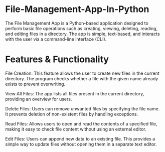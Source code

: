 # File-Management-App-In-Python

The File Management App is a Python-based application designed to perform basic file operations such as creating, viewing, deleting, reading, and editing files in a directory. The app is simple, text-based, and interacts with the user via a command-line interface (CLI).

# Features & Functionality

File Creation:
This feature allows the user to create new files in the current directory. The program checks whether a file with the given name already exists to prevent overwriting.

View All Files:
The app lists all files present in the current directory, providing an overview for users.

Delete Files:
Users can remove unwanted files by specifying the file name. It prevents deletion of non-existent files by handling exceptions.

Read Files:
Allows users to open and read the contents of a specified file, making it easy to check file content without using an external editor.

Edit Files:
Users can append new data to an existing file. This provides a simple way to update files without opening them in a separate text editor.
